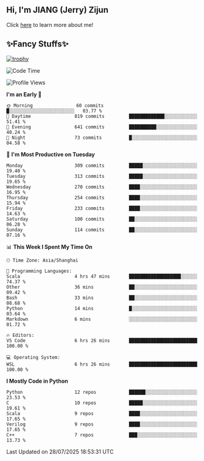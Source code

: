 ## Hi, I'm JIANG (Jerry) Zijun

Click [here](https://jzjerry.github.io/about/) to learn more about me!

## ✨Fancy Stuffs✨
[![trophy](https://github-profile-trophy.vercel.app/?username=jzjerry&theme=onedark)](https://github.com/ryo-ma/github-profile-trophy)
<!--START_SECTION:waka-->
![Code Time](http://img.shields.io/badge/Code%20Time-1%2C442%20hrs%209%20mins-blue)

![Profile Views](http://img.shields.io/badge/Profile%20Views-0-blue)

**I'm an Early 🐤** 

```text
🌞 Morning                60 commits          █░░░░░░░░░░░░░░░░░░░░░░░░   03.77 % 
🌆 Daytime                819 commits         █████████████░░░░░░░░░░░░   51.41 % 
🌃 Evening                641 commits         ██████████░░░░░░░░░░░░░░░   40.24 % 
🌙 Night                  73 commits          █░░░░░░░░░░░░░░░░░░░░░░░░   04.58 % 
```
📅 **I'm Most Productive on Tuesday** 

```text
Monday                   309 commits         █████░░░░░░░░░░░░░░░░░░░░   19.40 % 
Tuesday                  313 commits         █████░░░░░░░░░░░░░░░░░░░░   19.65 % 
Wednesday                270 commits         ████░░░░░░░░░░░░░░░░░░░░░   16.95 % 
Thursday                 254 commits         ████░░░░░░░░░░░░░░░░░░░░░   15.94 % 
Friday                   233 commits         ████░░░░░░░░░░░░░░░░░░░░░   14.63 % 
Saturday                 100 commits         ██░░░░░░░░░░░░░░░░░░░░░░░   06.28 % 
Sunday                   114 commits         ██░░░░░░░░░░░░░░░░░░░░░░░   07.16 % 
```


📊 **This Week I Spent My Time On** 

```text
🕑︎ Time Zone: Asia/Shanghai

💬 Programming Languages: 
Scala                    4 hrs 47 mins       ███████████████████░░░░░░   74.37 % 
Other                    36 mins             ██░░░░░░░░░░░░░░░░░░░░░░░   09.42 % 
Bash                     33 mins             ██░░░░░░░░░░░░░░░░░░░░░░░   08.68 % 
Python                   14 mins             █░░░░░░░░░░░░░░░░░░░░░░░░   03.64 % 
Markdown                 6 mins              ░░░░░░░░░░░░░░░░░░░░░░░░░   01.72 % 

🔥 Editors: 
VS Code                  6 hrs 26 mins       █████████████████████████   100.00 % 

💻 Operating System: 
WSL                      6 hrs 26 mins       █████████████████████████   100.00 % 
```

**I Mostly Code in Python** 

```text
Python                   12 repos            ██████░░░░░░░░░░░░░░░░░░░   23.53 % 
C                        10 repos            █████░░░░░░░░░░░░░░░░░░░░   19.61 % 
Scala                    9 repos             ████░░░░░░░░░░░░░░░░░░░░░   17.65 % 
Verilog                  9 repos             ████░░░░░░░░░░░░░░░░░░░░░   17.65 % 
C++                      7 repos             ███░░░░░░░░░░░░░░░░░░░░░░   13.73 % 
```




 Last Updated on 28/07/2025 18:53:31 UTC
<!--END_SECTION:waka-->
